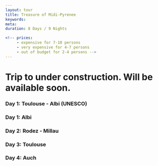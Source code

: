 ```yaml
---
layout: tour
title: Treasure of Midi-Pyrenee 
keywords:  
meta: 
duration: 8 Days / 9 Nights

<!-- prices: 
     - expensive for 7-10 persons
     - very expensive for 4-7 persons
     - out of budget for 2-4 persons -->
---
```


# Trip to under construction. Will be available soon.


### Day 1: Toulouse - Albi (UNESCO)


### Day 1: Albi

### Day 2: Rodez - Millau

### Day 3:  Toulouse

### Day 4:  Auch




  
